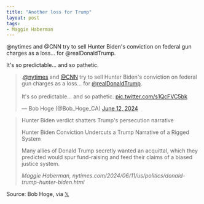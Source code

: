 ```yaml
---
title: "Another loss for Trump"
layout: post
tags:
- Maggie Haberman
---
```


@nytimes and @CNN try to sell Hunter Biden's conviction on federal gun charges as a loss... for @realDonaldTrump.

It's so predictable... and so pathetic.

<blockquote class="twitter-tweet"><p lang="en" dir="ltr">.<a href="https://twitter.com/nytimes?ref_src=twsrc%5Etfw">@nytimes</a> and <a href="https://twitter.com/CNN?ref_src=twsrc%5Etfw">@CNN</a> try to sell Hunter Biden&#39;s conviction on federal gun charges as a loss... for <a href="https://twitter.com/realDonaldTrump?ref_src=twsrc%5Etfw">@realDonaldTrump</a>.<br><br>It&#39;s so predictable... and so pathetic. <a href="https://t.co/s1QcFVC5bk">pic.twitter.com/s1QcFVC5bk</a></p>&mdash; Bob Hoge (@Bob_Hoge_CA) <a href="https://twitter.com/Bob_Hoge_CA/status/1800890671181775313?ref_src=twsrc%5Etfw">June 12, 2024</a></blockquote> <script async src="https://platform.twitter.com/widgets.js" charset="utf-8"></script>

> Hunter Biden verdict shatters Trump's persecution narrative
>
> Hunter Biden Conviction Undercuts a Trump Narrative of a Rigged System
>
> Many allies of Donald Trump secretly wanted an acquittal, which they predicted would spur fund-raising and feed their claims of a biased justice system.
>
> <cite>Maggie Haberman, nytimes.com/2024/06/11/us/politics/donald-trump-hunter-biden.html</cite>

Source: Bob Hoge, via [𝕏](https://x.com)
